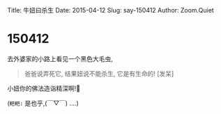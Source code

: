 Title: 牛妞曰杀生
Date: 2015-04-12
Slug: say-150412
Author: Zoom.Quiet


# 150412

去外婆家的小路上看见一个黑色大毛虫,

> 爸爸说弄死它,
> 结果妞说不能杀生,
> 它是有生命的!
> [发呆]

小妞你的佛法造诣精深啊!🙏

(`粑粑:` 
是也乎,(￣▽￣)
....)
